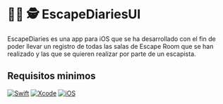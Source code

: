 # 🕵️‍♀️ 🕵️ EscapeDiariesUI

EscapeDiaries es una app para iOS que se ha desarrollado con el fin de poder llevar un registro de todas las salas de Escape Room que se han realizado y las que se quieren realizar por parte de un escapista.


## Requisitos minimos
[![Swift](https://img.shields.io/badge/Swift_5-red?style=for-the-badge&logo=swift&logoColor=white&labelColor=101010)]()
[![Xcode](https://img.shields.io/badge/XcodeSpace14.0-blue?style=for-the-badge&logo=xcode&logoColor=white&labelColor=101010)]()
[![iOS](https://img.shields.io/badge/iOS-15.0-lightgrey?style=for-the-badge&logo=ios&logoColor=white&labelColor=101010)]()

